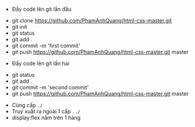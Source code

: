 - Đẩy code lên git lần đầu
 + git clone https://github.com/PhamAnhQuang/html-css-master.git
 + git init
 + git status
 + git add .
 + git commit -m 'first commit'
 + git push https://github.com/PhamAnhQuang/html-css-master.git master
- Đẩy code lên git lần hai
 + git status
 + git add .
 + git commit -m 'second commit'
 + git push https://github.com/PhamAnhQuang/html-css-master.git master
- Cùng cấp `./`
- Truy xuất ra ngoài 1 cấp `../`
- display:flex nằm trên 1 hàng